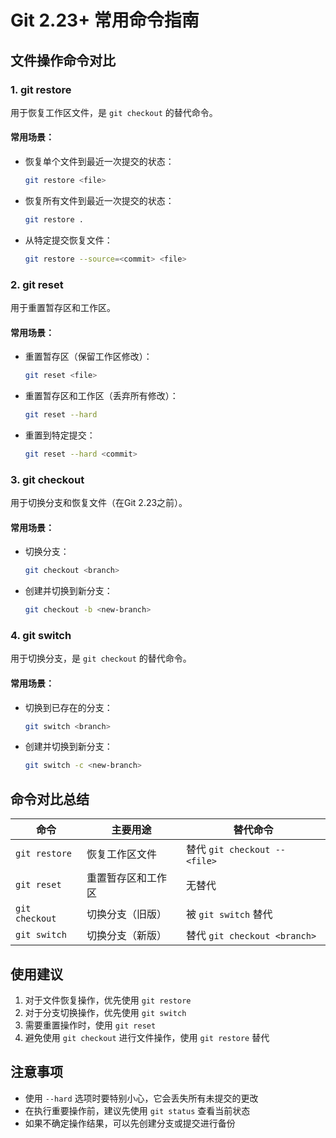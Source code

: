 # Git 2.23+ 常用命令指南

## 文件操作命令对比

### 1. git restore
用于恢复工作区文件，是 `git checkout` 的替代命令。

#### 常用场景：
- 恢复单个文件到最近一次提交的状态：
  ```bash
  git restore <file>
  ```
- 恢复所有文件到最近一次提交的状态：
  ```bash
  git restore .
  ```
- 从特定提交恢复文件：
  ```bash
  git restore --source=<commit> <file>
  ```

### 2. git reset
用于重置暂存区和工作区。

#### 常用场景：
- 重置暂存区（保留工作区修改）：
  ```bash
  git reset <file>
  ```
- 重置暂存区和工作区（丢弃所有修改）：
  ```bash
  git reset --hard
  ```
- 重置到特定提交：
  ```bash
  git reset --hard <commit>
  ```

### 3. git checkout
用于切换分支和恢复文件（在Git 2.23之前）。

#### 常用场景：
- 切换分支：
  ```bash
  git checkout <branch>
  ```
- 创建并切换到新分支：
  ```bash
  git checkout -b <new-branch>
  ```

### 4. git switch
用于切换分支，是 `git checkout` 的替代命令。

#### 常用场景：
- 切换到已存在的分支：
  ```bash
  git switch <branch>
  ```
- 创建并切换到新分支：
  ```bash
  git switch -c <new-branch>
  ```

## 命令对比总结

| 命令 | 主要用途 | 替代命令 |
|------|----------|----------|
| `git restore` | 恢复工作区文件 | 替代 `git checkout -- <file>` |
| `git reset` | 重置暂存区和工作区 | 无替代 |
| `git checkout` | 切换分支（旧版） | 被 `git switch` 替代 |
| `git switch` | 切换分支（新版） | 替代 `git checkout <branch>` |

## 使用建议

1. 对于文件恢复操作，优先使用 `git restore`
2. 对于分支切换操作，优先使用 `git switch`
3. 需要重置操作时，使用 `git reset`
4. 避免使用 `git checkout` 进行文件操作，使用 `git restore` 替代

## 注意事项

- 使用 `--hard` 选项时要特别小心，它会丢失所有未提交的更改
- 在执行重要操作前，建议先使用 `git status` 查看当前状态
- 如果不确定操作结果，可以先创建分支或提交进行备份 